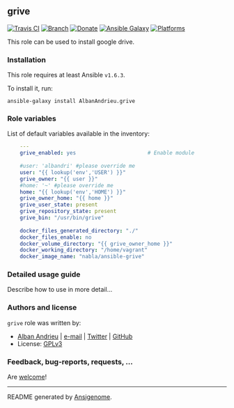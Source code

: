 ## grive

[![Travis CI](http://img.shields.io/travis/AlbanAndrieu/ansible-grive.svg?style=flat)](http://travis-ci.org/AlbanAndrieu/ansible-grive) [![Branch](http://img.shields.io/github/tag/AlbanAndrieu/ansible-grive.svg?style=flat-square)](https://github.com/AlbanAndrieu/ansible-grive/tree/master) [![Donate](https://img.shields.io/gratipay/AlbanAndrieu.svg?style=flat)](https://www.gratipay.com/AlbanAndrieu)  [![Ansible Galaxy](http://img.shields.io/badge/galaxy-AlbanAndrieu.grive-blue.svg?style=flat)](https://galaxy.ansible.com/list#/roles/2078) [![Platforms](http://img.shields.io/badge/platforms-ubuntu-lightgrey.svg?style=flat)](#)

This role can be used to install google drive.

### Installation

This role requires at least Ansible `v1.6.3`. 

To install it, run:

    ansible-galaxy install AlbanAndrieu.grive



### Role variables

List of default variables available in the inventory:

```yaml
    ---
    grive_enabled: yes                       # Enable module
    
    #user: 'albandri' #please override me
    user: "{{ lookup('env','USER') }}"
    grive_owner: "{{ user }}"
    #home: '~' #please override me
    home: "{{ lookup('env','HOME') }}"
    grive_owner_home: "{{ home }}"
    grive_user_state: present
    grive_repository_state: present
    grive_bin: "/usr/bin/grive"
    
    docker_files_generated_directory: "./"
    docker_files_enable: no
    docker_volume_directory: "{{ grive_owner_home }}"
    docker_working_directory: "/home/vagrant"
    docker_image_name: "nabla/ansible-grive"
```


### Detailed usage guide

Describe how to use in more detail...


### Authors and license

`grive` role was written by:
- [Alban Andrieu](fr.linkedin.com/in/nabla/) | [e-mail](mailto:alban.andrieu@free.fr) | [Twitter](https://twitter.com/AlbanAndrieu) | [GitHub](https://github.com/AlbanAndrieu)
- License: [GPLv3](https://tldrlegal.com/license/gnu-general-public-license-v3-%28gpl-3%29)

### Feedback, bug-reports, requests, ...

Are [welcome](https://github.com/AlbanAndrieu/ansible-grive/issues)!

***

README generated by [Ansigenome](https://github.com/nickjj/ansigenome/).

